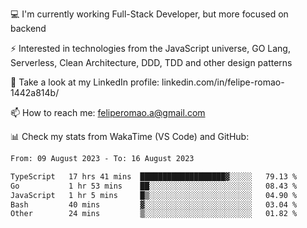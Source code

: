 💻 I'm currently working Full-Stack Developer, but more focused on backend

⚡ Interested in technologies from the JavaScript universe, GO Lang, Serverless, Clean Architecture, DDD, TDD and other design patterns

👥 Take a look at my LinkedIn profile: linkedin.com/in/felipe-romao-1442a814b/

📫 How to reach me: feliperomao.a@gmail.com

📊 Check my stats from WakaTime (VS Code) and GitHub:

<!--START_SECTION:waka-->

```txt
From: 09 August 2023 - To: 16 August 2023

TypeScript   17 hrs 41 mins  ███████████████████▓░░░░░   79.13 %
Go           1 hr 53 mins    ██░░░░░░░░░░░░░░░░░░░░░░░   08.43 %
JavaScript   1 hr 5 mins     █▒░░░░░░░░░░░░░░░░░░░░░░░   04.90 %
Bash         40 mins         ▓░░░░░░░░░░░░░░░░░░░░░░░░   03.04 %
Other        24 mins         ▒░░░░░░░░░░░░░░░░░░░░░░░░   01.82 %
```

<!--END_SECTION:waka-->
